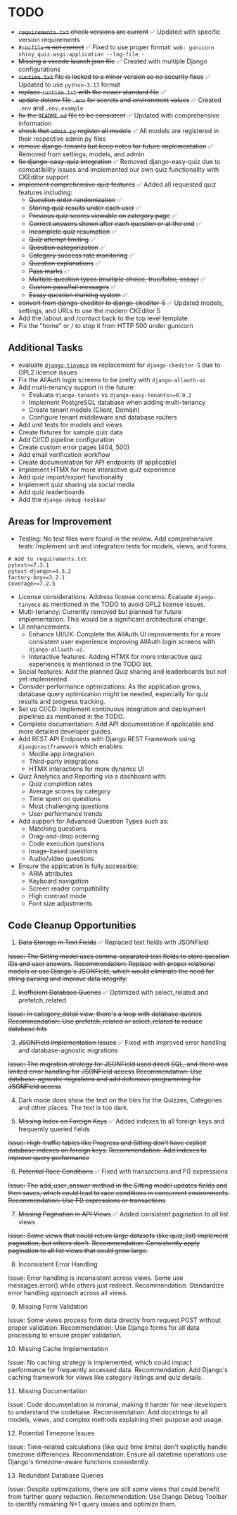 # TODO

* ~~`requirements.txt` check versions are current~~ ✅ Updated with specific version requirements
* ~~`Procfile` is not correct~~ ✅ Fixed to use proper format: `web: gunicorn shiny_quiz.wsgi:application --log-file -`
* ~~Missing a vscode launch.json file~~ ✅ Created with multiple Django configurations
* ~~`runtime.txt` file is locked to a minor version so no security fixes~~ ✅ Updated to use `python-3.13` format
* ~~replace `runtime.txt` with the newer standard file~~ ✅
* ~~update dotenv file `.env` for secrets and environment values~~ ✅ Created `.env` and `.env.example`
* ~~fix the `README.md` file to be consistent~~ ✅ Updated with comprehensive information
* ~~check that `admin.py` register all models~~ ✅ All models are registered in their respective admin.py files
* ~~remove django-tenants but keep notes for future implementation~~ ✅ Removed from settings, models, and admin
* ~~fix django-easy-quiz integration~~ ✅ Removed django-easy-quiz due to compatibility issues and implemented our own quiz functionality with CKEditor support
* ~~implement comprehensive quiz features~~ ✅ Added all requested quiz features including:
  * ~~Question order randomization~~ ✅
  * ~~Storing quiz results under each user~~ ✅
  * ~~Previous quiz scores viewable on category page~~ ✅
  * ~~Correct answers shown after each question or at the end~~ ✅
  * ~~Incomplete quiz resumption~~ ✅
  * ~~Quiz attempt limiting~~ ✅
  * ~~Question categorization~~ ✅
  * ~~Category success rate monitoring~~ ✅
  * ~~Question explanations~~ ✅
  * ~~Pass marks~~ ✅
  * ~~Multiple question types (multiple choice, true/false, essay)~~ ✅
  * ~~Custom pass/fail messages~~ ✅
  * ~~Essay question marking system~~ ✅
* ~~convert from django-ckeditor to django-ckeditor-5~~ ✅ Updated models, settings, and URLs to use the modern CKEditor 5
* Add the /about and /contact back to the top level template.
* Fix the "home" or / to stop it from HTTP 500 under gunicorn


## Additional Tasks

* evaluate [`django-tinymce`](https://github.com/jazzband/django-tinymce) as replacement for `django-ckeditor-5` due to GPL2 licence issues
* Fix the AllAuth login screens to be pretty with `django-allauth-ui`
* Add multi-tenancy support in the future:
  * Evaluate `django-tenants` vs `django-easy-tenants>=0.9.2`
  * Implement PostgreSQL database when adding multi-tenancy
  * Create tenant models (Client, Domain)
  * Configure tenant middleware and database routers
* Add unit tests for models and views
* Create fixtures for sample quiz data
* Add CI/CD pipeline configuration
* Create custom error pages (404, 500)
* Add email verification workflow
* Create documentation for API endpoints (if applicable)
* Implement HTMX for more interactive quiz experience
* Add quiz import/export functionality
* Implement quiz sharing via social media
* Add quiz leaderboards
* Add the `django-debug-toolbar`

## Areas for Improvement

* Testing: No test files were found in the review. Add comprehensive tests: Implement unit and integration tests for models, views, and forms.
``` text
# Add to requirements.txt
pytest>=7.3.1
pytest-django>=4.5.2
factory-boy>=3.2.1
coverage>=7.2.5
```
* License considerations: Address license concerns: Evaluate `django-tinymce` as mentioned in the TODO to avoid GPL2 license issues.
* Multi-tenancy: Currently removed but planned for future implementation. This would be a significant architectural change.
* UI enhancements:
  * Enhance UI/UX: Complete the AllAuth UI improvements for a more consistent user experience improving AllAuth login screens with `django-allauth-ui`.
  * Interactive features: Adding HTMX for more interactive quiz experiences is mentioned in the TODO list.
* Social features: Add the planned Quiz sharing and leaderboards but not yet implemented.
* Consider performance optimizations: As the application grows, database query optimization might be needed, especially for quiz results and progress tracking.
* Set up CI/CD: Implement continuous integration and deployment pipelines as mentioned in the TODO.
* Complete documentation: Add API documentation if applicable and more detailed developer guides.
* Add REST API Endpoints with Django REST Framework using `djangorestframework` which enables:
  * Modile app integration
  * Third-party integrations
  * HTMX interactions for more dynamic UI
* Quiz Analytics and Reporting via a dashboard with:
  * Quiz completion rates
  * Average scores by category
  * Time spent on questions
  * Most challenging questions
  * User performance trends
* Add support for Advanced Question Types such as:
  * Matching questions
  * Drag-and-drop ordering
  * Code execution questions
  * Image-based questions
  * Audio/video questions
* Ensure the application is fully accessible:
  * ARIA attributes
  * Keyboard navigation
  * Screen reader compatibility
  * High contrast mode
  * Font size adjustments


## Code Cleanup Opportunities

1. ~~Data Storage in Text Fields~~ ✅ Replaced text fields with JSONField

  ~~Issue: The Sitting model uses comma-separated text fields to store question IDs and user answers.~~
  ~~Recommendation: Replace with proper relational models or use Django's JSONField, which would eliminate the need for string parsing and improve data integrity.~~

2. ~~Inefficient Database Queries~~ ✅ Optimized with select_related and prefetch_related

  ~~Issue: In category_detail view, there's a loop with database queries~~
  ~~Recommendation: Use prefetch_related or select_related to reduce database hits~~

3. ~~JSONField Implementation Issues~~ ✅ Fixed with improved error handling and database-agnostic migrations

  ~~Issue: The migration strategy for JSONField used direct SQL, and there was limited error handling for JSONField access~~
  ~~Recommendation: Use database-agnostic migrations and add defensive programming for JSONField access~~

4. Dark mode does show the text on the tiles for the Quizzes, Categories and other places. The text is too dark.

5. ~~Missing Index on Foreign Keys~~ ✅ Added indexes to all foreign keys and frequently queried fields

  ~~Issue: High-traffic tables like Progress and Sitting don't have explicit database indexes on foreign keys.~~
  ~~Recommendation: Add indexes to improve query performance~~

6. ~~Potential Race Conditions~~ ✅ Fixed with transactions and F() expressions
 
  ~~Issue: The add_user_answer method in the Sitting model updates fields and then saves, which could lead to race conditions in concurrent environments.~~
  ~~Recommendation: Use F() expressions or transactions~~

7. ~~Missing Pagination in API Views~~ ✅ Added consistent pagination to all list views

  ~~Issue: Some views that could return large datasets (like quiz_list) implement pagination, but others don't.~~
  ~~Recommendation: Consistently apply pagination to all list views that could grow large.~~

8. Inconsistent Error Handling

  Issue: Error handling is inconsistent across views. Some use messages.error() while others just redirect.
  Recommendation: Standardize error handling approach across all views.

9. Missing Form Validation

  Issue: Some views process form data directly from request.POST without proper validation.
  Recommendation: Use Django forms for all data processing to ensure proper validation.

10. Missing Cache Implementation

  Issue: No caching strategy is implemented, which could impact performance for frequently accessed data.
  Recommendation: Add Django's caching framework for views like category listings and quiz details.

11. Missing Documentation

  Issue: Code documentation is minimal, making it harder for new developers to understand the codebase.
  Recommendation: Add docstrings to all models, views, and complex methods explaining their purpose and usage.

12. Potential Timezone Issues

  Issue: Time-related calculations (like quiz time limits) don't explicitly handle timezone differences.
  Recommendation: Ensure all datetime operations use Django's timezone-aware functions consistently.

13. Redundant Database Queries

  Issue: Despite optimizations, there are still some views that could benefit from further query reduction.
  Recommendation: Use Django Debug Toolbar to identify remaining N+1 query issues and optimize them.
